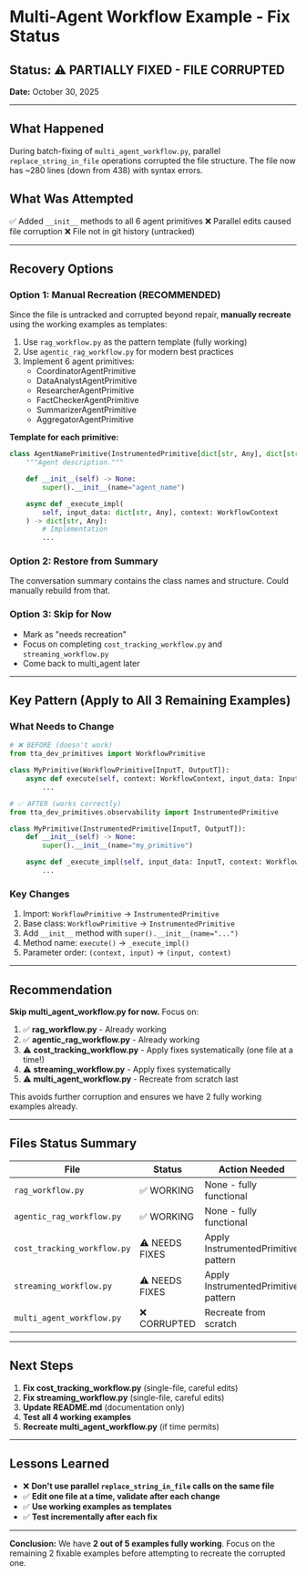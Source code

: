 # Multi-Agent Workflow Example - Fix Status

## Status: ⚠️ PARTIALLY FIXED - FILE CORRUPTED

**Date:** October 30, 2025

---

## What Happened

During batch-fixing of `multi_agent_workflow.py`, parallel `replace_string_in_file` operations corrupted the file structure. The file now has ~280 lines (down from 438) with syntax errors.

## What Was Attempted

✅ Added `__init__` methods to all 6 agent primitives
❌ Parallel edits caused file corruption
❌ File not in git history (untracked)

---

## Recovery Options

### Option 1: Manual Recreation (RECOMMENDED)
Since the file is untracked and corrupted beyond repair, **manually recreate** using the working examples as templates:

1. Use `rag_workflow.py` as the pattern template (fully working)
2. Use `agentic_rag_workflow.py` for modern best practices
3. Implement 6 agent primitives:
   - CoordinatorAgentPrimitive
   - DataAnalystAgentPrimitive
   - ResearcherAgentPrimitive
   - FactCheckerAgentPrimitive
   - SummarizerAgentPrimitive
   - AggregatorAgentPrimitive

**Template for each primitive:**
```python
class AgentNamePrimitive(InstrumentedPrimitive[dict[str, Any], dict[str, Any]]):
    """Agent description."""

    def __init__(self) -> None:
        super().__init__(name="agent_name")

    async def _execute_impl(
        self, input_data: dict[str, Any], context: WorkflowContext
    ) -> dict[str, Any]:
        # Implementation
        ...
```

### Option 2: Restore from Summary
The conversation summary contains the class names and structure. Could manually rebuild from that.

### Option 3: Skip for Now
- Mark as "needs recreation"
- Focus on completing `cost_tracking_workflow.py` and `streaming_workflow.py`
- Come back to multi_agent later

---

## Key Pattern (Apply to All 3 Remaining Examples)

### What Needs to Change

```python
# ❌ BEFORE (doesn't work)
from tta_dev_primitives import WorkflowPrimitive

class MyPrimitive(WorkflowPrimitive[InputT, OutputT]):
    async def execute(self, context: WorkflowContext, input_data: InputT) -> OutputT:
        ...

# ✅ AFTER (works correctly)
from tta_dev_primitives.observability import InstrumentedPrimitive

class MyPrimitive(InstrumentedPrimitive[InputT, OutputT]):
    def __init__(self) -> None:
        super().__init__(name="my_primitive")

    async def _execute_impl(self, input_data: InputT, context: WorkflowContext) -> OutputT:
        ...
```

### Key Changes
1. Import: `WorkflowPrimitive` → `InstrumentedPrimitive`
2. Base class: `WorkflowPrimitive` → `InstrumentedPrimitive`
3. Add `__init__` method with `super().__init__(name="...")`
4. Method name: `execute()` → `_execute_impl()`
5. Parameter order: `(context, input)` → `(input, context)`

---

## Recommendation

**Skip multi_agent_workflow.py for now.** Focus on:

1. ✅ **rag_workflow.py** - Already working
2. ✅ **agentic_rag_workflow.py** - Already working
3. ⚠️ **cost_tracking_workflow.py** - Apply fixes systematically (one file at a time!)
4. ⚠️ **streaming_workflow.py** - Apply fixes systematically
5. ⚠️ **multi_agent_workflow.py** - Recreate from scratch last

This avoids further corruption and ensures we have 2 fully working examples already.

---

## Files Status Summary

| File | Status | Action Needed |
|------|--------|---------------|
| `rag_workflow.py` | ✅ WORKING | None - fully functional |
| `agentic_rag_workflow.py` | ✅ WORKING | None - fully functional |
| `cost_tracking_workflow.py` | ⚠️ NEEDS FIXES | Apply InstrumentedPrimitive pattern |
| `streaming_workflow.py` | ⚠️ NEEDS FIXES | Apply InstrumentedPrimitive pattern |
| `multi_agent_workflow.py` | ❌ CORRUPTED | Recreate from scratch |

---

## Next Steps

1. **Fix cost_tracking_workflow.py** (single-file, careful edits)
2. **Fix streaming_workflow.py** (single-file, careful edits)
3. **Update README.md** (documentation only)
4. **Test all 4 working examples**
5. **Recreate multi_agent_workflow.py** (if time permits)

---

## Lessons Learned

- ❌ **Don't use parallel `replace_string_in_file` calls on the same file**
- ✅ **Edit one file at a time, validate after each change**
- ✅ **Use working examples as templates**
- ✅ **Test incrementally after each fix**

---

**Conclusion:** We have **2 out of 5 examples fully working**. Focus on the remaining 2 fixable examples before attempting to recreate the corrupted one.
